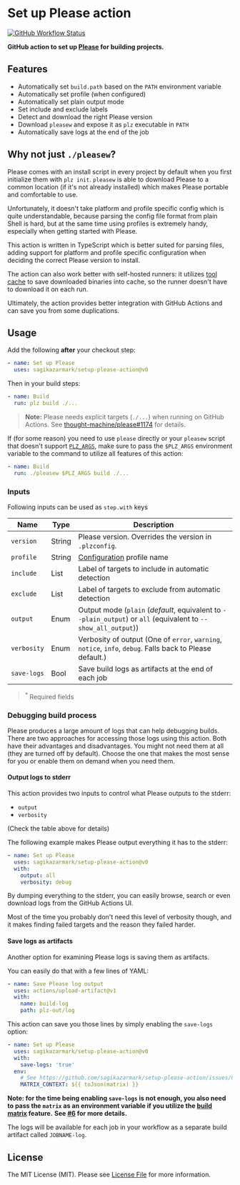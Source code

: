 # Set up Please action

[![GitHub Workflow Status](https://img.shields.io/github/workflow/status/sagikazarmark/setup-please-action/build-test?style=flat-square)](https://github.com/sagikazarmark/setup-please-action/actions?query=workflow%3Abuild-test)

**GitHub action to set up [Please](https://please.build/) for building projects.**

## Features

- Automatically set `build.path` based on the `PATH` environment variable
- Automatically set profile (when configured)
- Automatically set plain output mode
- Set include and exclude labels
- Detect and download the right Please version
- Download `pleasew` and expose it as `plz` executable in `PATH`
- Automatically save logs at the end of the job


## Why not just `./pleasew`?

Please comes with an install script in every project by default when you first initialize them with `plz init`.
`pleasew` is able to download Please to a common location (if it's not already installed)
which makes Please portable and comfortable to use.

Unfortunately, it doesn't take platform and profile specific config which is quite understandable,
because parsing the config file format from plain Shell is hard,
but at the same time using profiles is extremely handy, especially when getting started with Please.

This action is written in TypeScript which is better suited for parsing files,
adding support for platform and profile specific configuration when deciding the correct Please version to install.

The action can also work better with self-hosted runners: it utilizes [tool cache](https://github.com/actions/toolkit/tree/main/packages/tool-cache)
to save downloaded binaries into cache, so the runner doesn't have to download it on each run.

Ultimately, the action provides better integration with GitHub Actions and can save you from some duplications.


## Usage

Add the following **after** your checkout step:

```yaml
- name: Set up Please
  uses: sagikazarmark/setup-please-action@v0
```

Then in your build steps:

```yaml
- name: Build
  run: plz build ./...
```

> **Note:** Please needs explicit targets (`./...`) when running on GitHub Actions.
> See [thought-machine/please#1174](https://github.com/thought-machine/please/issues/1174) for details.

If (for some reason) you need to use `please` directly or your `pleasew` script that doesn't support [`PLZ_ARGS`](https://github.com/thought-machine/please/pull/1252),
make sure to pass the `$PLZ_ARGS` environment variable to the command to utilize all features of this action:

```yaml
- name: Build
  run: ./pleasew $PLZ_ARGS build ./...
```


### Inputs

Following inputs can be used as `step.with` keys

| Name                | Type    | Description                        |
|---------------------|---------|------------------------------------|
| `version`           | String  | Please version. Overrides the version in `.plzconfig`. |
| `profile`           | String  | [Configuration](https://please.build/config.html) profile name |
| `include`           | List    | Label of targets to include in automatic detection |
| `exclude`           | List    | Label of targets to exclude from automatic detection |
| `output`            | Enum    | Output mode (`plain` (*default*, equivalent to `--plain_output`) or `all` (equivalent to `--show_all_output`)) |
| `verbosity`         | Enum    | Verbosity of output (One of `error`, `warning`, `notice`, `info`, `debug`. Falls back to Please default.) |
| `save-logs`         | Bool    | Save build logs as artifacts at the end of each job |

> <sup>*</sup> Required fields


### Debugging build process

Please produces a large amount of logs that can help debugging builds.
There are two approaches for accessing those logs using this action.
Both have their advantages and disadvantages. You might not need them at all (they are turned off by default).
Choose the one that makes the most sense for you or enable them on demand when you need them.


#### Output logs to stderr

This action provides two inputs to control what Please outputs to the stderr:

- `output`
- `verbosity`

(Check the table above for details)

The following example makes Please output everything it has to the stderr:

```yaml
- name: Set up Please
  uses: sagikazarmark/setup-please-action@v0
  with:
    output: all
    verbosity: debug
```

By dumping everything to the stderr, you can easily browse, search or even download logs from the GitHub Actions UI.

Most of the time you probably don't need this level of verbosity though,
and it makes finding failed targets and the reason they failed harder.


#### Save logs as artifacts

Another option for examining Please logs is saving them as artifacts.

You can easily do that with a few lines of YAML:

```yaml
- name: Save Please log output
  uses: actions/upload-artifact@v1
  with:
    name: build-log
    path: plz-out/log
```

This action can save you those lines by simply enabling the `save-logs` option:


```yaml
- name: Set up Please
  uses: sagikazarmark/setup-please-action@v0
  with:
    save-logs: 'true'
  env:
    # See https://github.com/sagikazarmark/setup-please-action/issues/6
    MATRIX_CONTEXT: ${{ toJson(matrix) }}
```

**Note: for the time being enabling `save-logs` is not enough, you also need to pass the `matrix` as an environment variable if you utilize the [build matrix](https://docs.github.com/en/free-pro-team@latest/actions/learn-github-actions/managing-complex-workflows#using-a-build-matrix) feature.**
**See [#6](https://github.com/sagikazarmark/setup-please-action/issues/6) for more details.**

The logs will be available for each job in your workflow as a separate build artifact called `JOBNAME-log`.


## License

The MIT License (MIT). Please see [License File](LICENSE) for more information.
